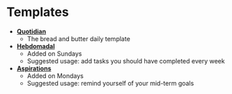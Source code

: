 # Templates

* **[Quotidian](quotidian.md)**
  * The bread and butter daily template
* **[Hebdomadal](hebdomadal.md)**
  * Added on Sundays
  * Suggested usage: add tasks you should have completed every week
* **[Aspirations](aspirations.md)**
  * Added on Mondays
  * Suggested usage: remind yourself of your mid-term goals
